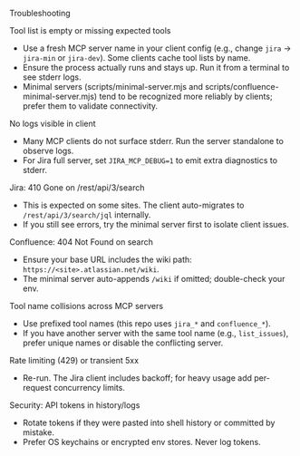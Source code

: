 Troubleshooting

Tool list is empty or missing expected tools
- Use a fresh MCP server name in your client config (e.g., change `jira` → `jira-min` or `jira-dev`). Some clients cache tool lists by name.
- Ensure the process actually runs and stays up. Run it from a terminal to see stderr logs.
- Minimal servers (scripts/minimal-server.mjs and scripts/confluence-minimal-server.mjs) tend to be recognized more reliably by clients; prefer them to validate connectivity.

No logs visible in client
- Many MCP clients do not surface stderr. Run the server standalone to observe logs.
- For Jira full server, set `JIRA_MCP_DEBUG=1` to emit extra diagnostics to stderr.

Jira: 410 Gone on /rest/api/3/search
- This is expected on some sites. The client auto-migrates to `/rest/api/3/search/jql` internally.
- If you still see errors, try the minimal server first to isolate client issues.

Confluence: 404 Not Found on search
- Ensure your base URL includes the wiki path: `https://<site>.atlassian.net/wiki`.
- The minimal server auto-appends `/wiki` if omitted; double-check your env.

Tool name collisions across MCP servers
- Use prefixed tool names (this repo uses `jira_*` and `confluence_*`).
- If you have another server with the same tool name (e.g., `list_issues`), prefer unique names or disable the conflicting server.

Rate limiting (429) or transient 5xx
- Re-run. The Jira client includes backoff; for heavy usage add per-request concurrency limits.

Security: API tokens in history/logs
- Rotate tokens if they were pasted into shell history or committed by mistake.
- Prefer OS keychains or encrypted env stores. Never log tokens.

